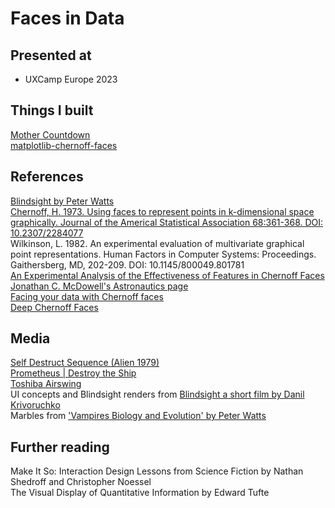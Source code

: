 # Faces in Data

## Presented at
- UXCamp Europe 2023

## Things I built
[Mother Countdown](http://steveupton.io/mother-countdown)  
[matplotlib-chernoff-faces](https://github.com/SteveUpton/matplotlib-chernoff-faces)  

## References
[Blindsight by Peter Watts](https://rifters.com/real/Blindsight.htm)   
[Chernoff, H. 1973. Using faces to represent points in k-dimensional space graphically. Journal of the Americal Statistical Association 68:361-368. DOI: 10.2307/2284077](http://wexler.free.fr/library/files/chernoff%20(1973)%20the%20use%20of%20faces%20to%20represent%20points%20in%20k-dimensional%20space%20graphically.pdf)  
Wilkinson, L. 1982. An experimental evaluation of multivariate graphical point representations. Human Factors in Computer Systems: Proceedings. Gaithersberg, MD, 202-209. DOI: 10.1145/800049.801781  
[An Experimental Analysis of the Effectiveness of Features in Chernoff Faces](https://engineering.purdue.edu/~ebertd/papers/Chernoff_990402.PDF)  
[Jonathan C. McDowell's Astronautics page](https://planet4589.org/space/index.html)  
[Facing your data with Chernoff faces](https://community.wolfram.com/groups/-/m/t/866748)  
[Deep Chernoff Faces](https://www.ihatethefuture.com/2020/06/deep-chernoff-faces.html)  

## Media
[Self Destruct Sequence (Alien 1979)](https://www.youtube.com/watch?v=UYWSMe_97i0)  
[Prometheus | Destroy the Ship](https://www.youtube.com/watch?v=EhF1-njN3sI&t=173s)  
[Toshiba Airswing](https://www.youtube.com/watch?v=MDUN01U--jE&t=3s)  
UI concepts and Blindsight renders from [Blindsight a short film by Danil Krivoruchko](https://myshli.com/project/blindsight)  
Marbles from ['Vampires Biology and Evolution' by Peter Watts](https://www.youtube.com/watch?v=wEOUaJW05bU)  

## Further reading
Make It So: Interaction Design Lessons from Science Fiction by Nathan Shedroff and Christopher Noessel  
The Visual Display of Quantitative Information by Edward Tufte  

